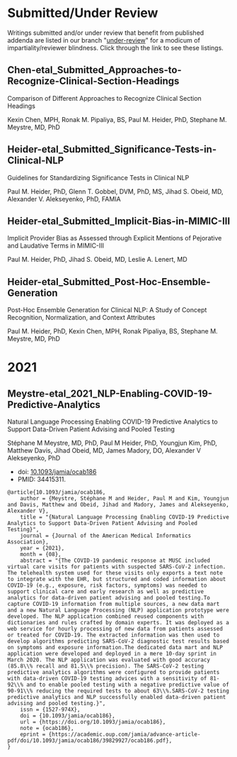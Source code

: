 
Submitted/Under Review
======================

Writings submitted and/or under review that benefit from published
addenda are listed in our branch
"[under-review](https://github.com/MUSC-TBIC/article-addenda/tree/under-review)"
for a modicum of impartiality/reviewer blindness. Click through the
link to see these listings.

Chen-etal_Submitted_Approaches-to-Recognize-Clinical-Section-Headings
---------------------------------------------------------------------

Comparison of Different Approaches to Recognize Clinical Section
Headings

Kexin Chen, MPH, Ronak M. Pipaliya, BS, Paul M. Heider, PhD, Stephane
M. Meystre, MD, PhD

Heider-etal_Submitted_Significance-Tests-in-Clinical-NLP
--------------------------------------------------------

Guidelines for Standardizing Significance Tests in Clinical NLP

Paul M. Heider, PhD, Glenn T. Gobbel, DVM, PhD, MS,
Jihad S. Obeid, MD, Alexander V. Alekseyenko, PhD, FAMIA

Heider-etal_Submitted_Implicit-Bias-in-MIMIC-III
------------------------------------------------

Implicit Provider Bias as Assessed through Explicit Mentions of
Pejorative and Laudative Terms in MIMIC-III

Paul M. Heider, PhD, Jihad S. Obeid, MD, Leslie A. Lenert, MD

Heider-etal_Submitted_Post-Hoc-Ensemble-Generation
--------------------------------------------------

Post-Hoc Ensemble Generation for Clinical NLP: A Study
of Concept Recognition, Normalization, and Context Attributes

Paul M. Heider, PhD, Kexin Chen, MPH, Ronak Pipaliya, BS, Stephane
M. Meystre, MD, PhD

2021
====

Meystre-etal_2021_NLP-Enabling-COVID-19-Predictive-Analytics
------------------------------------------------------------

Natural Language Processing Enabling COVID-19 Predictive Analytics to
Support Data-Driven Patient Advising and Pooled Testing

Stéphane M Meystre, MD, PhD, Paul M Heider, PhD, Youngjun Kim, PhD,
Matthew Davis, Jihad Obeid, MD, James Madory, DO, Alexander V
Alekseyenko, PhD

- doi: [10.1093/jamia/ocab186](https://doi.org/10.1093/jamia/ocab186)
- PMID: 34415311.

```
@article{10.1093/jamia/ocab186,
    author = {Meystre, Stéphane M and Heider, Paul M and Kim, Youngjun and Davis, Matthew and Obeid, Jihad and Madory, James and Alekseyenko, Alexander V},
    title = "{Natural Language Processing Enabling COVID-19 Predictive Analytics to Support Data-Driven Patient Advising and Pooled Testing}",
    journal = {Journal of the American Medical Informatics Association},
    year = {2021},
    month = {08},
    abstract = "{The COVID-19 pandemic response at MUSC included virtual care visits for patients with suspected SARS-CoV-2 infection. The telehealth system used for these visits only exports a text note to integrate with the EHR, but structured and coded information about COVID-19 (e.g., exposure, risk factors, symptoms) was needed to support clinical care and early research as well as predictive analytics for data-driven patient advising and pooled testing.To capture COVID-19 information from multiple sources, a new data mart and a new Natural Language Processing (NLP) application prototype were developed. The NLP application combined reused components with dictionaries and rules crafted by domain experts. It was deployed as a web service for hourly processing of new data from patients assessed or treated for COVID-19. The extracted information was then used to develop algorithms predicting SARS-CoV-2 diagnostic test results based on symptoms and exposure information.The dedicated data mart and NLP application were developed and deployed in a mere 10-day sprint in March 2020. The NLP application was evaluated with good accuracy (85.8\\% recall and 81.5\\% precision). The SARS-CoV-2 testing predictive analytics algorithms were configured to provide patients with data-driven COVID-19 testing advices with a sensitivity of 81-92\\% and to enable pooled testing with a negative predictive value of 90-91\\% reducing the required tests to about 63\\%.SARS-CoV-2 testing predictive analytics and NLP successfully enabled data-driven patient advising and pooled testing.}",
    issn = {1527-974X},
    doi = {10.1093/jamia/ocab186},
    url = {https://doi.org/10.1093/jamia/ocab186},
    note = {ocab186},
    eprint = {https://academic.oup.com/jamia/advance-article-pdf/doi/10.1093/jamia/ocab186/39829927/ocab186.pdf},
}
```
